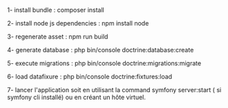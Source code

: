 1- install bundle : composer install

2- install node js dependencies : npm install node

3- regenerate asset : npm run build

4- generate database : php bin/console doctrine:database:create

5- execute migrations : php bin/console doctrine:migrations:migrate

6- load datafixure : php bin/console doctrine:fixtures:load

7- lancer l'application soit en utilisant la command symfony server:start ( si symfony cli installé) ou en créant un hôte virtuel.

